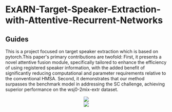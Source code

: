 # ExARN-Target-Speaker-Extraction-with-Attentive-Recurrent-Networks
## Guides
This is a project focused on target speaker extraction which is based on pytorch.This paper's primary contributions are twofold: First, it presents a novel attentive fusion module, specifically tailored to enhance the efficiency of using registered speaker information, with the added benefit of significantly reducing computational and parameter requirements relative to the conventional HMSA. Second, it demonstrates that our method surpasses the benchmark model in addressing the SC challenge, achieving superior performance on the wsj0-2mix-extr dataset.

<div align=center><img src="[https://github.com/shenpengjie/ExARN-Target-Speaker-Extraction-with-Attentive-Recurrent-Networks/tree/main/img/model.png]"></div>

<div align=center><img src="[https://github.com/shenpengjie/ExARN-Target-Speaker-Extraction-with-Attentive-Recurrent-Networks/blob/main/img/self-attention.png]"></div>





